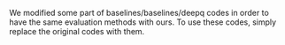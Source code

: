 We modified some part of baselines/baselines/deepq codes in order to have the same evaluation methods with ours. 
To use these codes, simply replace the original codes with them.
